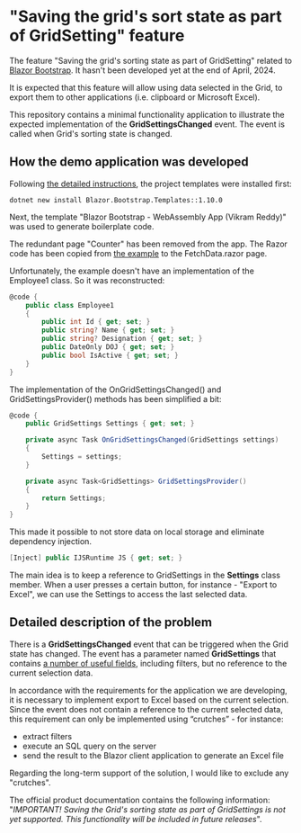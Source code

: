 # "Saving the grid's sort state as part of GridSetting" feature

The feature "Saving the grid's sorting state as part of GridSetting" related to [Blazor Bootstrap](https://docs.blazorbootstrap.com/getting-started/blazor-webassembly-net-8). It hasn't been developed yet at the end of April, 2024.

It is expected that this feature will allow using data selected in the Grid, to export them to other applications (i.e. clipboard or Microsoft Excel).

This repository contains a minimal functionality application to illustrate the expected implementation of the **GridSettingsChanged** event. The event is called when Grid's sorting state is changed.

## How the demo application was developed

Following [the detailed instructions](https://github.com/vikramlearning/blazorbootstrap), the project templates were installed first:

```shell
dotnet new install Blazor.Bootstrap.Templates::1.10.0
```

Next, the template "Blazor Bootstrap - WebAssembly App (Vikram Reddy)" was used to generate boilerplate code.

The redundant page "Counter" has been removed from the app. The Razor code has been copied from [the example](https://docs.blazorbootstrap.com/components/grid#save-and-load-grid-settings) to the FetchData.razor page.

Unfortunately, the example doesn't have an implementation of the Employee1 class. So it was reconstructed:

```csharp
@code {
    public class Employee1
    {
        public int Id { get; set; }
        public string? Name { get; set; }
        public string? Designation { get; set; }
        public DateOnly DOJ { get; set; }
        public bool IsActive { get; set; }
    }
}
```

The implementation of the OnGridSettingsChanged() and GridSettingsProvider() methods has been simplified a bit:


```csharp
@code {
    public GridSettings Settings { get; set; }

    private async Task OnGridSettingsChanged(GridSettings settings)
    {
        Settings = settings;
    }

    private async Task<GridSettings> GridSettingsProvider()
    {
        return Settings;
    }
}
```

This made it possible to not store data on local storage and eliminate dependency injection.

```csharp
[Inject] public IJSRuntime JS { get; set; }
```

The main idea is to keep a reference to GridSettings in the **Settings** class member. When a user presses a certain button, for instance - "Export to Excel", we can use the Settings to access the last selected data.

## Detailed description of the problem

There is a **GridSettingsChanged** event that can be triggered when the Grid state has changed. The event has a parameter named **GridSettings** that contains [a number of useful fields](https://docs.blazorbootstrap.com/components/grid#gridsettings-properties), including filters, but no reference to the current selection data.

In accordance with the requirements for the application we are developing, it is necessary to implement export to Excel based on the current selection. Since the event does not contain a reference to the current selected data, this requirement can only be implemented using “crutches” - for instance:

- extract filters
- execute an SQL query on the server
- send the result to the Blazor client application to generate an Excel file

Regarding the long-term support of the solution, I would like to exclude any "crutches".

The official product documentation contains the following information: "_IMPORTANT! Saving the Grid's sorting state as part of GridSettings is not yet supported. This functionality will be included in future releases_".
